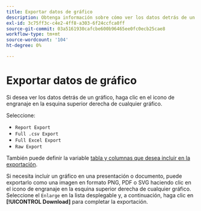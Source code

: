 ```yaml
---
title: Exportar datos de gráfico
description: Obtenga información sobre cómo ver los datos detrás de un gráfico.
exl-id: 3c75ff3c-c4e2-4ff8-a303-6f24ccfca0ff
source-git-commit: 03a5161930cafcbe600b96465ee0fc0ecb25cae8
workflow-type: tm+mt
source-wordcount: '104'
ht-degree: 0%

---
```


# Exportar datos de gráfico

Si desea ver los datos detrás de un gráfico, haga clic en el icono de engranaje en la esquina superior derecha de cualquier gráfico.

Seleccione:

- `Report Export`
- `Full .csv Export`
- `Full Excel Export`
- `Raw Export`

También puede definir la variable [tabla y columnas que desea incluir en la exportación](../../tutorials/export-raw-data.md).

Si necesita incluir un gráfico en una presentación o documento, puede exportarlo como una imagen en formato PNG, PDF o SVG haciendo clic en el icono de engranaje en la esquina superior derecha de cualquier gráfico. Seleccione el `Enlarge` en la lista desplegable y, a continuación, haga clic en **[!UICONTROL Download]** para completar la exportación.
